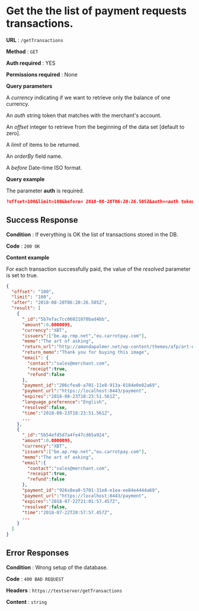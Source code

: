 # Get the the list of payment requests transactions.

**URL** : `/getTransactions`

**Method** : `GET`

**Auth required** : YES

**Permissions required** : None

**Query parameters**

A *currency* indicating if we want to retrieve only the balance of one currency.

An *auth* string token that matches with the merchant's account.

An *offset* integer to retrieve from the beginning of the data set [default to zero].

A *limit* of items to be returned.

An *orderBy* field name.

A *before* Date-time ISO format.

**Query example**

The parameter **auth** is required.

```json
?offset=100&limit=100&before= 2018-08-28T06:20:26.505Z&auth=<auth token>
```

## Success Response

**Condition** : If everything is OK the list of transactions stored in the DB.

**Code** : `200 OK`

**Content example**

For each transaction successfully paid, the value of the *resolved* parameter is set to true.

```json
{
  "offset": "100",
  "limit": "100",
  "after": "2018-08-28T06:20:26.505Z",
  "result": [
    {
      "_id":"5b7efac7cc06021070bad4bb",
      "amount":0.0000095,
      "currency":"XBT",
      "issuers":["be.ap.rmp.net","eu.carrotpay.com"],
      "memo":"The art of asking",
      "return_url":"http://amandapalmer.net/wp-content/themes/afp/art-of-asking/images/hero_mask.png",
      "return_memo":"Thank you for buying this image",
      "email": {
        "contact":"sales@merchant.com",
        "receipt":true,
        "refund":false
      },
      "payment_id":"206cfea0-a701-11e8-913a-0184e0e82a69",
      "payment_url":"https://localhost:8443/payment",
      "expires":"2018-08-23T18:23:51.561Z",
      "language_preference":"English",
      "resolved":false,
      "time":"2018-08-23T18:23:51.561Z",
      ...
    },
    {
      "_id":"5b54efd5d7a4fe47cd65a924",
      "amount":0.0000095,
      "currency":"XBT",
      "issuers":["be.ap.rmp.net","eu.carrotpay.com"],
      "memo":"The art of asking",
      "email":{
        "contact":"sales@merchant.com",
        "receipt":true,
        "refund":false
      },
      "payment_id":"926s8ea0-5701-31e8-e1ea-ee84e4444a69",
      "payment_url":"https://localhost:8443/payment",
      "expires":"2018-07-22T21:01:57.457Z",
      "resolved":false,
      "time":"2018-07-22T20:57:57.457Z",
      ...
    }
  ]
}
```

## Error Responses

**Condition** : Wrong setup of the database.

**Code** : `400 BAD REQUEST`

**Headers** : `https://testserver/getTransactions`

**Content** : `string`
